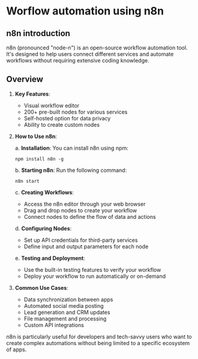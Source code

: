 # Worflow automation using n8n

## n8n introduction
n8n (pronounced "node-n") is an open-source workflow automation tool. It's designed to help users connect different services and automate workflows without requiring extensive coding knowledge.

## Overview

1. **Key Features**:
   - Visual workflow editor
   - 200+ pre-built nodes for various services
   - Self-hosted option for data privacy
   - Ability to create custom nodes

2. **How to Use n8n**:

   a. **Installation**: 
      You can install n8n using npm:
      ```
      npm install n8n -g
      ```

   b. **Starting n8n**:
      Run the following command:
      ```
      n8n start
      ```

   c. **Creating Workflows**:
      - Access the n8n editor through your web browser
      - Drag and drop nodes to create your workflow
      - Connect nodes to define the flow of data and actions

   d. **Configuring Nodes**:
      - Set up API credentials for third-party services
      - Define input and output parameters for each node

   e. **Testing and Deployment**:
      - Use the built-in testing features to verify your workflow
      - Deploy your workflow to run automatically or on-demand

3. **Common Use Cases**:
   - Data synchronization between apps
   - Automated social media posting
   - Lead generation and CRM updates
   - File management and processing
   - Custom API integrations

n8n is particularly useful for developers and tech-savvy users who want to create complex automations without being limited to a specific ecosystem of apps.

